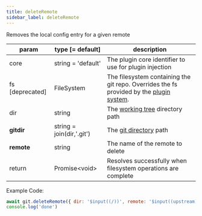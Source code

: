 ```yaml
---
title: deleteRemote
sidebar_label: deleteRemote
---
```


Removes the local config entry for a given remote

| param           | type [= default]          | description                                                                                               |
| --------------- | ------------------------- | --------------------------------------------------------------------------------------------------------- |
| core            | string = 'default'        | The plugin core identifier to use for plugin injection                                                    |
| fs [deprecated] | FileSystem                | The filesystem containing the git repo. Overrides the fs provided by the [plugin system](./plugin_fs.md). |
| dir             | string                    | The [working tree](dir-vs-gitdir.md) directory path                                                       |
| **gitdir**      | string = join(dir,'.git') | The [git directory](dir-vs-gitdir.md) path                                                                |
| **remote**      | string                    | The name of the remote to delete                                                                          |
| return          | Promise\<void\>           | Resolves successfully when filesystem operations are complete                                             |

Example Code:

```js live
await git.deleteRemote({ dir: '$input((/))', remote: '$input((upstream))' })
console.log('done')
```

<script>
(function rewriteEditLink() {
  const el = document.querySelector('a.edit-page-link.button');
  if (el) {
    el.href = 'https://github.com/isomorphic-git/isomorphic-git/edit/master/src/commands/deleteRemote.js';
  }
})();
</script>